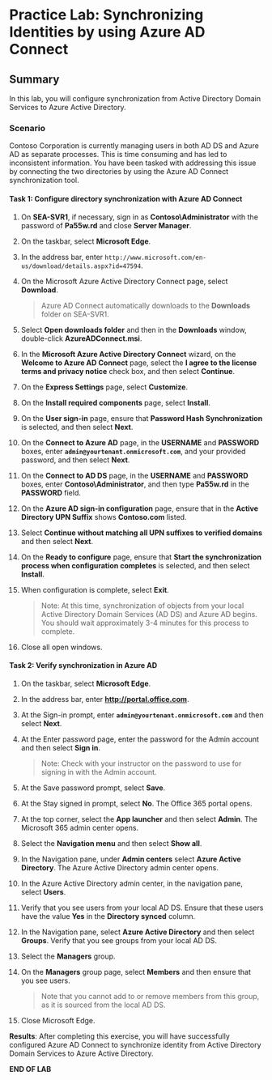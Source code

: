 # Practice Lab: Synchronizing Identities by using Azure AD Connect 

## Summary

In this lab, you will configure synchronization from Active Directory Domain Services to Azure Active Directory.

### Scenario

Contoso Corporation is currently managing users in both AD DS and Azure AD as separate processes. This is time consuming and has led to inconsistent information. You have been tasked with addressing this issue by connecting the two directories by using the Azure AD Connect synchronization tool.

#### Task 1: Configure directory synchronization with Azure AD Connect

1. On **SEA-SVR1**, if necessary, sign in as **Contoso\\Administrator** with the password of **Pa55w.rd** and close **Server Manager**.

2. On the taskbar, select **Microsoft Edge**.

3. In the address bar, enter `http://www.microsoft.com/en-us/download/details.aspx?id=47594`.

4. On the Microsoft Azure Active Directory Connect page, select **Download**. 

    > Azure AD Connect automatically downloads to the **Downloads** folder on SEA-SVR1.

5. Select **Open downloads folder** and then in the **Downloads** window, double-click **AzureADConnect.msi**.

6. In the **Microsoft Azure Active Directory Connect** wizard, on the **Welcome to Azure AD Connect** page, select the **I agree to the license terms and privacy notice** check box, and then select **Continue**.

7. On the **Express Settings** page, select **Customize**.

8. On the **Install required components** page, select **Install**.

9. On the **User sign-in** page, ensure that **Password Hash Synchronization** is selected, and then select **Next**.

10. On the **Connect to Azure AD** page, in the **USERNAME** and **PASSWORD** boxes, enter **`admin@yourtenant.onmicrosoft.com`**, and your provided password, and then select **Next**.

11. On the **Connect to AD DS** page, in the **USERNAME** and **PASSWORD** boxes, enter **Contoso\\Administrator**, and then type **Pa55w.rd** in the **PASSWORD** field. 

12. On the **Azure AD sign-in configuration** page, ensure that in the **Active Directory UPN Suffix** shows **Contoso.com** listed.

13. Select **Continue without matching all UPN suffixes to verified domains** and then select **Next**.

14. On the **Ready to configure** page, ensure that **Start the synchronization process when configuration completes** is selected, and then select **Install**.

15. When configuration is complete, select **Exit**.  

      > Note: At this time, synchronization of objects from your local Active Directory Domain Services (AD DS) and Azure AD begins. You should wait approximately 3-4 minutes for this process to complete.

16. Close all open windows.

#### Task 2: Verify synchronization in Azure AD

1. On the taskbar, select **Microsoft Edge**.

2. In the address bar, enter **http://portal.office.com**.

3. At the Sign-in prompt, enter **`admin@yourtenant.onmicrosoft.com`** and then select **Next**.

4. At the Enter password page, enter the password for the Admin account and then select **Sign in**. 

   > Note: Check with your instructor on the password to use for signing in with the Admin account.

5. At the Save password prompt, select **Save**.

6. At the Stay signed in prompt, select **No**. The Office 365 portal opens.

7. At the top corner, select the **App launcher** and then select **Admin**. The Microsoft 365 admin center opens.

8. Select the **Navigation menu** and then select **Show all**.

9. In the Navigation pane, under **Admin centers** select **Azure Active Directory**. The Azure Active Directory admin center opens.

10. In the Azure Active Directory admin center, in the navigation pane, select **Users**.

11. Verify that you see users from your local AD DS. Ensure that these users have the value **Yes** in the **Directory synced** column. 

12. In the Navigation pane, select **Azure Active Directory** and then select **Groups**. Verify that you see groups from your local AD DS.

13. Select the **Managers** group.

14. On the **Managers** group page, select **Members** and then ensure that you see users. 

    > Note that you cannot add to or remove members from this group, as it is sourced from the local AD DS. 

15. Close Microsoft Edge.

**Results**: After completing this exercise, you will have successfully configured Azure AD Connect to synchronize identity from Active Directory Domain Services to Azure Active Directory.

**END OF LAB**
